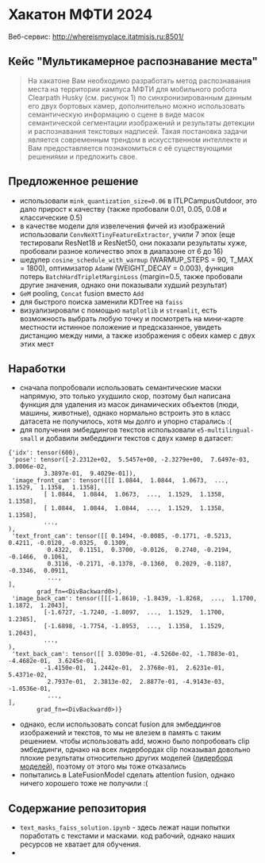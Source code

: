 # Хакатон МФТИ 2024

Веб-сервис: http://whereismyplace.itatmisis.ru:8501/

## Кейс "Мультикамерное распознавание места"

> На хакатоне Вам необходимо разработать метод распознавания места на территории кампуса МФТИ для мобильного робота Clearpath Husky (см. рисунок 1) по синхронизированным данным его двух бортовых камер, дополнительно можно использовать семантическую информацию о сцене в виде масок семантической сегментации изображений и результаты детекции и распознавания текстовых надписей. Такая постановка задачи является современным трендом в искусственном интеллекте и Вам предоставляется познакомиться с её существующими решениями и предложить свое.

## Предложенное решение

- использовали `mink_quantization_size=0.06` в ITLPCampusOutdoor, это дало прирост к качеству (также пробовали 0.01, 0.05, 0.08 и классические 0.5)
- в качестве модели для извелечения фичей из изображений использовали `ConvNeXtTinyFeatureExtractor`, учили 7 эпох (еще тестировали ResNet18 и ResNet50, они показали результаты хуже, пробовали разное количество эпох в диапазоне от 6 до 16)
- шедулер `cosine_schedule_with_warmup` (WARMUP_STEPS = 90, T_MAX = 1800), оптимизатор `AdamW` (WEIGHT_DECAY = 0.003), функция потерь `BatchHardTripletMarginLoss` (margin=0.5, также пробовали другие значения, однако они показывали худший результат)
- `GeM` pooling, `Concat` fusion вместо `Add`
- для быстрого поиска заменили KDTree на `faiss`
- визуализировали с помощью `matplotlib` и `streamlit`, есть возможность выбрать любую точку и посмотреть на мини-карте местности истинное положение и предсказанное, увидеть дистанцию между ними, а также изображения с обеих камер с двух этих мест

## Наработки

- сначала попробовали использовать семантические маски напрямую, это только ухудшило скор, поэтому был написана функция для удаления из масок динамических объектов (люди, машины, животные), однако нормально встроить это в класс датасета не получилось, хотя мы долго и упорно старались :(
- для получения эмбеддингов текстов использовали `e5-multilingual-small` и добавили эмбеддинги текстов с двух камер в датасет:

```
{'idx': tensor(600),
 'pose': tensor([-2.2312e+02,  5.5457e+00, -2.3279e+00,  7.6497e-03,  3.0006e-02,
          3.3897e-01,  9.4029e-01]),
 'image_front_cam': tensor([[[ 1.0844,  1.0844,  1.0673,  ...,  1.1529,  1.1358,  1.1358],
          [ 1.0844,  1.0844,  1.0673,  ...,  1.1529,  1.1358,  1.1358],
          [ 1.0844,  1.0844,  1.0844,  ...,  1.1529,  1.1358,  1.1358],
          ...,
),
 'text_front_cam': tensor([[ 0.1494, -0.0085, -0.1771, -0.5213,  0.4211, -0.0120, -0.0325,  0.1309,
           0.4322,  0.1151,  0.3700, -0.0126,  0.2740, -0.2194, -0.1466,  0.1061,
           0.3116, -0.2171, -0.1378, -0.1360,  0.2029, -0.1187, -0.3346,  0.0911,
           ...,
],
        grad_fn=<DivBackward0>),
 'image_back_cam': tensor([[[-1.8610, -1.8439, -1.8268,  ...,  1.1700,  1.1872,  1.2043],
          [-1.6727, -1.7240, -1.8097,  ...,  1.1529,  1.1700,  1.2385],
          [-1.6898, -1.7754, -1.8953,  ...,  1.1358,  1.1529,  1.2043],
          ...,
),
 'text_back_cam': tensor([[ 3.0309e-01, -4.5260e-02, -1.7883e-01, -4.4682e-01,  3.6245e-01,
          -1.4150e-01,  1.2442e-01,  2.3768e-01,  2.6231e-01,  5.4371e-02,
           2.7937e-01,  2.3813e-02,  2.8877e-01, -4.9143e-03, -1.0536e-01,
           ...,
],
        grad_fn=<DivBackward0>)}
```

- однако, если использовать concat fusion для эмбеддингов изображений и текстов, то мы не влезем в память с таким решением. чтобы использовать add, можно было попробовать clip эмбеддинги, однако на всех лидербордах clip показывал довольно плохие результаты относительно других моделей ([лидерборд моделей](https://paperswithcode.com/sota/visual-place-recognition-on-17-places)), поэтому от этого мы тоже отказались
- попытались в LateFusionModel сделать attention fusion, однако ничего хорошего тоже не получили :(

## Содержание репозитория
- `text_masks_faiss_solution.ipynb` - здесь лежат наши попытки поработать с текстами и масками. код рабочий, однако наших ресурсов не хватает для обучения.
- 
